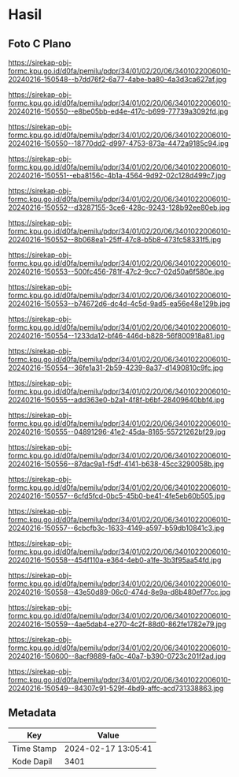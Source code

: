 # Hasil

## Foto C Plano

https://sirekap-obj-formc.kpu.go.id/d0fa/pemilu/pdpr/34/01/02/20/06/3401022006010-20240216-150548--b7dd76f2-6a77-4abe-ba80-4a3d3ca627af.jpg

https://sirekap-obj-formc.kpu.go.id/d0fa/pemilu/pdpr/34/01/02/20/06/3401022006010-20240216-150550--e8be05bb-ed4e-417c-b699-77739a3092fd.jpg

https://sirekap-obj-formc.kpu.go.id/d0fa/pemilu/pdpr/34/01/02/20/06/3401022006010-20240216-150550--18770dd2-d997-4753-873a-4472a9185c94.jpg

https://sirekap-obj-formc.kpu.go.id/d0fa/pemilu/pdpr/34/01/02/20/06/3401022006010-20240216-150551--eba8156c-4b1a-4564-9d92-02c128d499c7.jpg

https://sirekap-obj-formc.kpu.go.id/d0fa/pemilu/pdpr/34/01/02/20/06/3401022006010-20240216-150552--d3287155-3ce6-428c-9243-128b92ee80eb.jpg

https://sirekap-obj-formc.kpu.go.id/d0fa/pemilu/pdpr/34/01/02/20/06/3401022006010-20240216-150552--8b068ea1-25ff-47c8-b5b8-473fc58331f5.jpg

https://sirekap-obj-formc.kpu.go.id/d0fa/pemilu/pdpr/34/01/02/20/06/3401022006010-20240216-150553--500fc456-781f-47c2-9cc7-02d50a6f580e.jpg

https://sirekap-obj-formc.kpu.go.id/d0fa/pemilu/pdpr/34/01/02/20/06/3401022006010-20240216-150553--b74672d6-dc4d-4c5d-9ad5-ea56e48e129b.jpg

https://sirekap-obj-formc.kpu.go.id/d0fa/pemilu/pdpr/34/01/02/20/06/3401022006010-20240216-150554--1233da12-bf46-446d-b828-56f800918a81.jpg

https://sirekap-obj-formc.kpu.go.id/d0fa/pemilu/pdpr/34/01/02/20/06/3401022006010-20240216-150554--36fe1a31-2b59-4239-8a37-d1490810c9fc.jpg

https://sirekap-obj-formc.kpu.go.id/d0fa/pemilu/pdpr/34/01/02/20/06/3401022006010-20240216-150555--add363e0-b2a1-4f8f-b6bf-28409640bbf4.jpg

https://sirekap-obj-formc.kpu.go.id/d0fa/pemilu/pdpr/34/01/02/20/06/3401022006010-20240216-150555--04891296-41e2-45da-8165-55721262bf29.jpg

https://sirekap-obj-formc.kpu.go.id/d0fa/pemilu/pdpr/34/01/02/20/06/3401022006010-20240216-150556--87dac9a1-f5df-4141-b638-45cc3290058b.jpg

https://sirekap-obj-formc.kpu.go.id/d0fa/pemilu/pdpr/34/01/02/20/06/3401022006010-20240216-150557--6cfd5fcd-0bc5-45b0-be41-4fe5eb60b505.jpg

https://sirekap-obj-formc.kpu.go.id/d0fa/pemilu/pdpr/34/01/02/20/06/3401022006010-20240216-150557--6cbcfb3c-1633-4149-a597-b59db10841c3.jpg

https://sirekap-obj-formc.kpu.go.id/d0fa/pemilu/pdpr/34/01/02/20/06/3401022006010-20240216-150558--454f110a-e364-4eb0-a1fe-3b3f95aa54fd.jpg

https://sirekap-obj-formc.kpu.go.id/d0fa/pemilu/pdpr/34/01/02/20/06/3401022006010-20240216-150558--43e50d89-06c0-474d-8e9a-d8b480ef77cc.jpg

https://sirekap-obj-formc.kpu.go.id/d0fa/pemilu/pdpr/34/01/02/20/06/3401022006010-20240216-150559--4ae5dab4-e270-4c2f-88d0-862fe1782e79.jpg

https://sirekap-obj-formc.kpu.go.id/d0fa/pemilu/pdpr/34/01/02/20/06/3401022006010-20240216-150600--8acf9889-fa0c-40a7-b390-0723c201f2ad.jpg

https://sirekap-obj-formc.kpu.go.id/d0fa/pemilu/pdpr/34/01/02/20/06/3401022006010-20240216-150549--84307c91-529f-4bd9-affc-acd731338863.jpg


## Metadata

| Key        | Value               |
| ---------- | ------------------- |
| Time Stamp | 2024-02-17 13:05:41 |
| Kode Dapil | 3401                |




